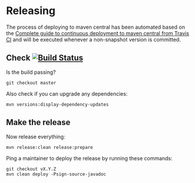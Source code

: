 Releasing
=========

The process of deploying to maven central has been automated based on 
the [Complete guide to continuous deployment to maven central from Travis CI](http://www.debonair.io/post/maven-cd/)
and will be executed whenever a non-snapshot version is committed.

## Check [![Build Status](https://travis-ci.org/cucumber/cucumber-archetype.svg?branch=master)](https://travis-ci.org/cucumber/cucumber-archetype) ##

Is the build passing?

```
git checkout master
```

Also check if you can upgrade any dependencies:

```
mvn versions:display-dependency-updates
```

## Make the release ##

Now release everything:

```
mvn release:clean release:prepare  
```

Ping a maintainer to deploy the release by running these commands:

```
git checkout vX.Y.Z
mvn clean deploy -Psign-source-javadoc
```